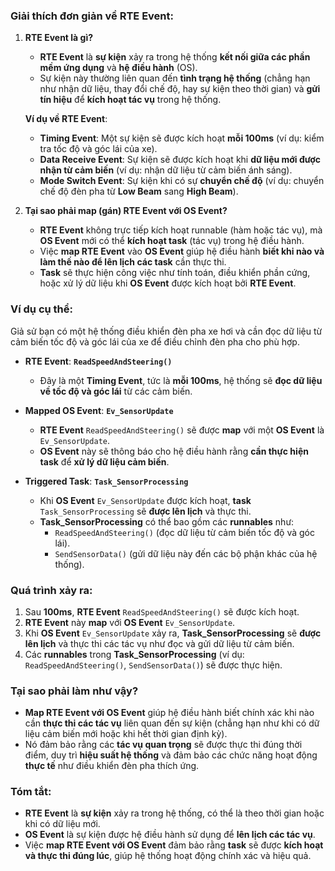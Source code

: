### **Giải thích đơn giản về RTE Event:**

1. **RTE Event là gì?**
   - **RTE Event** là **sự kiện** xảy ra trong hệ thống **kết nối giữa các phần mềm ứng dụng** và **hệ điều hành** (OS). 
   - Sự kiện này thường liên quan đến **tình trạng hệ thống** (chẳng hạn như nhận dữ liệu, thay đổi chế độ, hay sự kiện theo thời gian) và **gửi tín hiệu** để **kích hoạt tác vụ** trong hệ thống.
   
   **Ví dụ về RTE Event**:
   - **Timing Event**: Một sự kiện sẽ được kích hoạt **mỗi 100ms** (ví dụ: kiểm tra tốc độ và góc lái của xe).
   - **Data Receive Event**: Sự kiện sẽ được kích hoạt khi **dữ liệu mới được nhận từ cảm biến** (ví dụ: nhận dữ liệu từ cảm biến ánh sáng).
   - **Mode Switch Event**: Sự kiện khi có sự **chuyển chế độ** (ví dụ: chuyển chế độ đèn pha từ **Low Beam** sang **High Beam**).

2. **Tại sao phải map (gán) RTE Event với OS Event?**
   - **RTE Event** không trực tiếp kích hoạt runnable (hàm hoặc tác vụ), mà **OS Event** mới có thể **kích hoạt task** (tác vụ) trong hệ điều hành. 
   - Việc **map RTE Event** vào **OS Event** giúp hệ điều hành **biết khi nào và làm thế nào để lên lịch các task** cần thực thi.
   - **Task** sẽ thực hiện công việc như tính toán, điều khiển phần cứng, hoặc xử lý dữ liệu khi **OS Event** được kích hoạt bởi **RTE Event**.

### **Ví dụ cụ thể**:

Giả sử bạn có một hệ thống điều khiển đèn pha xe hơi và cần đọc dữ liệu từ cảm biến tốc độ và góc lái của xe để điều chỉnh đèn pha cho phù hợp.

- **RTE Event**: **`ReadSpeedAndSteering()`**
  - Đây là một **Timing Event**, tức là **mỗi 100ms**, hệ thống sẽ **đọc dữ liệu về tốc độ và góc lái** từ các cảm biến.
  
- **Mapped OS Event**: **`Ev_SensorUpdate`**
  - **RTE Event** `ReadSpeedAndSteering()` sẽ được **map** với một **OS Event** là `Ev_SensorUpdate`.
  - **OS Event** này sẽ thông báo cho hệ điều hành rằng **cần thực hiện task** để **xử lý dữ liệu cảm biến**.

- **Triggered Task**: **`Task_SensorProcessing`**
  - Khi **OS Event** `Ev_SensorUpdate` được kích hoạt, **task** `Task_SensorProcessing` sẽ **được lên lịch** và thực thi.
  - **Task_SensorProcessing** có thể bao gồm các **runnables** như:
    - `ReadSpeedAndSteering()` (đọc dữ liệu từ cảm biến tốc độ và góc lái).
    - `SendSensorData()` (gửi dữ liệu này đến các bộ phận khác của hệ thống).

### **Quá trình xảy ra**:
1. Sau **100ms**, **RTE Event** `ReadSpeedAndSteering()` sẽ được kích hoạt.
2. **RTE Event** này **map** với **OS Event** `Ev_SensorUpdate`.
3. Khi **OS Event** `Ev_SensorUpdate` xảy ra, **Task_SensorProcessing** sẽ **được lên lịch** và thực thi các tác vụ như đọc và gửi dữ liệu từ cảm biến.
4. Các **runnables** trong **Task_SensorProcessing** (ví dụ: `ReadSpeedAndSteering()`, `SendSensorData()`) sẽ được thực hiện.

### **Tại sao phải làm như vậy?**
- **Map RTE Event với OS Event** giúp hệ điều hành biết chính xác khi nào cần **thực thi các tác vụ** liên quan đến sự kiện (chẳng hạn như khi có dữ liệu cảm biến mới hoặc khi hết thời gian định kỳ).
- Nó đảm bảo rằng các **tác vụ quan trọng** sẽ được thực thi đúng thời điểm, duy trì **hiệu suất hệ thống** và đảm bảo các chức năng hoạt động **thực tế** như điều khiển đèn pha thích ứng.

### **Tóm tắt**:
- **RTE Event** là **sự kiện** xảy ra trong hệ thống, có thể là theo thời gian hoặc khi có dữ liệu mới.
- **OS Event** là sự kiện được hệ điều hành sử dụng để **lên lịch các tác vụ**.
- Việc **map RTE Event với OS Event** đảm bảo rằng **task** sẽ được **kích hoạt và thực thi đúng lúc**, giúp hệ thống hoạt động chính xác và hiệu quả.